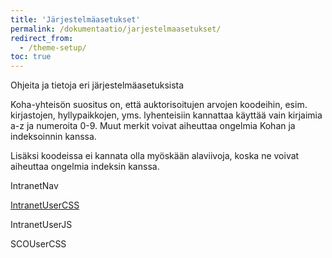 ```yaml
---
title: 'Järjestelmäasetukset'
permalink: /dokumentaatio/jarjestelmaasetukset/
redirect_from:
  - /theme-setup/
toc: true
---
```


Ohjeita ja tietoja eri järjestelmäasetuksista

Koha-yhteisön suositus on, että auktorisoitujen arvojen koodeihin, esim. kirjastojen, hyllypaikkojen, yms. lyhenteisiin kannattaa käyttää vain kirjaimia a-z ja numeroita 0-9. Muut merkit voivat aiheuttaa ongelmia Kohan ja indeksoinnin kanssa.

Lisäksi koodeissa ei kannata olla myöskään alaviivoja, koska ne voivat aiheuttaa ongelmia indeksin kanssa.

IntranetNav

[IntranetUserCSS](/dokumentaatio/intranetusercss/)

IntranetUserJS

SCOUserCSS
